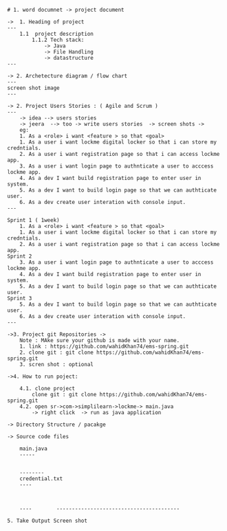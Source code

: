 
	# 1. word documnet -> project document

	->  1. Heading of project 
	---
		1.1  project description
			1.1.2 Tech stack:	
				-> Java
				-> File Handling
				-> datastructure
	---
			
	-> 2. Archetecture diagram / flow chart
	---
	screen shot image
	---

	-> 2. Project Users Stories : ( Agile and Scrum )
	---
		-> idea --> users stories
		-> jeera  --> too -> write users stories  -> screen shots -> 
		eg:
		1. As a <role> i want <feature > so that <goal>
		1. As a user i want lockme digital locker so that i can store my credntials.
		2. As a user i want registration page so that i can access lockme app.
		3. As a user i want login page to authnticate a user to acccess lockme app.
		4. As a dev I want build registration page to enter user in system.
		5. As a dev I want to build login page so that we can authticate user.
		6. As a dev create user interation with console input.
	---

	Sprint 1 ( 1week)
		1. As a <role> i want <feature > so that <goal>
		1. As a user i want lockme digital locker so that i can store my credntials.
		2. As a user i want registration page so that i can access lockme app.
	Sprint 2
		3. As a user i want login page to authnticate a user to acccess lockme app.
		4. As a dev I want build registration page to enter user in system.
		5. As a dev I want to build login page so that we can authticate user.
	Sprint 3
		5. As a dev I want to build login page so that we can authticate user.
		6. As a dev create user interation with console input.
	---

	->3. Project git Repositories -> 
		Note : MAke sure your github is made with your name.
		1. link : https://github.com/wahidKhan74/ems-spring.git
		2. clone git : git clone https://github.com/wahidKhan74/ems-spring.git
		3. scren shot : optional
	
	->4. How to run poject:
		
		4.1. clone project
			clone git : git clone https://github.com/wahidKhan74/ems-spring.git
		4.2. open sr->com->simplilearn->lockme-> main.java
			-> right click  -> run as java application

	-> Directory Structure / pacakge
		
	-> Source code files

		main.java
		-----


		--------
		credential.txt
		----



		----		----------------------------------------

	5. Take Output Screen shot


	
